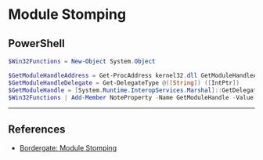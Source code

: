 # Module Stomping

## PowerShell

```powershell
$Win32Functions = New-Object System.Object

$GetModuleHandleAddress = Get-ProcAddress kernel32.dll GetModuleHandleA
$GetModuleHandleDelegate = Get-DelegateType @([String]) ([IntPtr])
$GetModuleHandle = [System.Runtime.InteropServices.Marshal]::GetDelegateForFunctionPointer($GetModuleHandleAddress, $GetModuleHandleDelegate)
$Win32Functions | Add-Member NoteProperty -Name GetModuleHandle -Value $GetModuleHandle
```

---
## References

- [Bordergate: Module Stomping](https://www.bordergate.co.uk/module-stomping/)